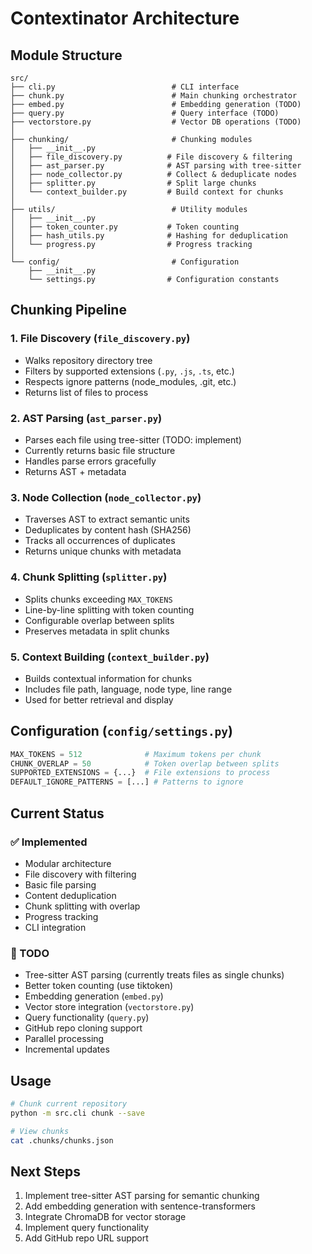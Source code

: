 # Contextinator Architecture

## Module Structure

```
src/
├── cli.py                          # CLI interface
├── chunk.py                        # Main chunking orchestrator
├── embed.py                        # Embedding generation (TODO)
├── query.py                        # Query interface (TODO)
├── vectorstore.py                  # Vector DB operations (TODO)
│
├── chunking/                       # Chunking modules
│   ├── __init__.py
│   ├── file_discovery.py          # File discovery & filtering
│   ├── ast_parser.py              # AST parsing with tree-sitter
│   ├── node_collector.py          # Collect & deduplicate nodes
│   ├── splitter.py                # Split large chunks
│   └── context_builder.py         # Build context for chunks
│
├── utils/                          # Utility modules
│   ├── __init__.py
│   ├── token_counter.py           # Token counting
│   ├── hash_utils.py              # Hashing for deduplication
│   └── progress.py                # Progress tracking
│
└── config/                         # Configuration
    ├── __init__.py
    └── settings.py                # Configuration constants
```

## Chunking Pipeline

### 1. File Discovery (`file_discovery.py`)

- Walks repository directory tree
- Filters by supported extensions (`.py`, `.js`, `.ts`, etc.)
- Respects ignore patterns (node_modules, .git, etc.)
- Returns list of files to process

### 2. AST Parsing (`ast_parser.py`)

- Parses each file using tree-sitter (TODO: implement)
- Currently returns basic file structure
- Handles parse errors gracefully
- Returns AST + metadata

### 3. Node Collection (`node_collector.py`)

- Traverses AST to extract semantic units
- Deduplicates by content hash (SHA256)
- Tracks all occurrences of duplicates
- Returns unique chunks with metadata

### 4. Chunk Splitting (`splitter.py`)

- Splits chunks exceeding `MAX_TOKENS`
- Line-by-line splitting with token counting
- Configurable overlap between splits
- Preserves metadata in split chunks

### 5. Context Building (`context_builder.py`)

- Builds contextual information for chunks
- Includes file path, language, node type, line range
- Used for better retrieval and display

## Configuration (`config/settings.py`)

```python
MAX_TOKENS = 512              # Maximum tokens per chunk
CHUNK_OVERLAP = 50            # Token overlap between splits
SUPPORTED_EXTENSIONS = {...}  # File extensions to process
DEFAULT_IGNORE_PATTERNS = [...] # Patterns to ignore
```

## Current Status

### ✅ Implemented

- Modular architecture
- File discovery with filtering
- Basic file parsing
- Content deduplication
- Chunk splitting with overlap
- Progress tracking
- CLI integration

### 🚧 TODO

- Tree-sitter AST parsing (currently treats files as single chunks)
- Better token counting (use tiktoken)
- Embedding generation (`embed.py`)
- Vector store integration (`vectorstore.py`)
- Query functionality (`query.py`)
- GitHub repo cloning support
- Parallel processing
- Incremental updates

## Usage

```bash
# Chunk current repository
python -m src.cli chunk --save

# View chunks
cat .chunks/chunks.json
```

## Next Steps

1. Implement tree-sitter AST parsing for semantic chunking
2. Add embedding generation with sentence-transformers
3. Integrate ChromaDB for vector storage
4. Implement query functionality
5. Add GitHub repo URL support
